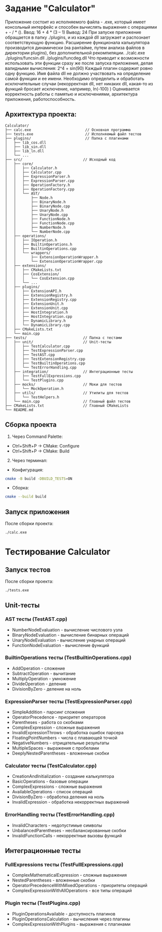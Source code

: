 # Задание "Calculator"
Приложение состоит из исполняемого файла - .exe, который имеет консольный интерфейс и способен вычислять выражения с операциями + - / * ().
Ввод: 16 + 4 * (3 – 1)
Вывод: 24
При запуске приложение обращается в папку ./plugins, и из каждой dll загружает и распознает соответствующую функцию. Расширение функционала калькулятора производится динамически (на рантайме, путем анализа файлов в директории plugins), без дополнительной рекомпиляции.
./calc.exe
./plugins/funcsin.dll
./plugins/funcdeg.dll
Что приводит к возможности использовать эти функции сразу же после запуска приложения, делая валидными вычисления:
2^4 + sin(90)
Каждый плагин содержит ровно одну функцию. Имя файла dll не должно участвовать на определение самой функции и ее имени. 
Необходимо определить и обработать исключительные случаи (некорректная dll, нет никаких dll, какая-то из функций бросает исключение, например, ln(-100) )
Оценивается корректность работы с памятью и исключениями, архитектура приложения, работоспособность.



## Архитектура проекта:
```
Calculator/
├── calc.exe                         // Основная программа
├── tests.exe                        // Исполняемый файл тестов
├── plugins/                         // Папка с плагинами
│   ├── lib_cos.dll
│   ├── lib_sin.dll
│   ├── lib_ln.dll
│   └── ...
├── src/                            // Исходный код
│   ├── core/
│   │   ├── Calculator.h
│   │   ├── Calculator.cpp
│   │   ├── ExpressionParser.h
│   │   ├── ExpressionParser.cpp
│   │   ├── OperationFactory.h
│   │   ├── OperationFactory.cpp
│   │   └── AST/
│   │       ├── Node.h
│   │       ├── BinaryNode.h
│   │       ├── BinaryNode.cpp
│   │       ├── UnaryNode.h
│   │       ├── UnaryNode.cpp
│   │       ├── FunctionNode.h
│   │       ├── FunctionNode.cpp
│   │       ├── NumberNode.h
│   │       └── NumberNode.cpp
│   ├── operations/
│   │   ├── IOperation.h
│   │   ├── BuiltinOperations.h
│   │   ├── BuiltinOperations.cpp
│   │   └── wrappers/
│   │       ├── ExtensionOperationWrapper.h
│   │       └── ExtensionOperationWrapper.cpp
│   ├── extensions/
│   │   ├── CMakeLists.txt
│   │   ├── CosExtension/
│   │   │   └── CosExtension.cpp
│   │   └── ...
│   ├── plugins/
│   │   ├── ExtensionAPI.h
│   │   ├── ExtensionRegistry.h
│   │   ├── ExtensionRegistry.cpp
│   │   ├── ExtensionUnit.h
│   │   ├── ExtensionUnit.cpp
│   │   ├── HostIntegration.h
│   │   ├── HostIntegration.cpp
│   │   ├── DynamicLibrary.h
│   │   └── DynamicLibrary.cpp
│   ├── CMakeLists.txt
│   └── main.cpp
├── tests/                          // Папка с тестами
│   ├── unit/                       // Unit-тесты
│   │   ├── TestCalculator.cpp
│   │   ├── TestExpressionParser.cpp
│   │   ├── TestAST.cpp
│   │   ├── TestExtensionRegistry.cpp
│   │   ├── TestBuiltinOperations.cpp
│   │   └── TestErrorHandling.cpp
│   ├── integration/                // Интеграционные тесты
│   │   ├── TestFullExpressions.cpp
│   │   └── TestPlugins.cpp
│   ├── mocks/                      // Моки для тестов
│   │   └── MockOperation.h
│   ├── utils/                      // Утилиты для тестов
│   │   └── TestHelpers.h
│   └── main.cpp                    // Главный файл тестов
├── CMakeLists.txt                  // Главный CMakeLists
└── README.md
```

## Сборка проекта
1. Через Command Palette:
- Ctrl+Shift+P → CMake: Configure
- Ctrl+Shift+P → CMake: Build
2. Через терминал:
- Конфигурация:
```bash
cmake -B build -DBUILD_TESTS=ON
```
- Сборка:
```bash
cmake --build build
```


## Запуск приложения
После сборки проекта:
```bash
./calc.exe
```


# Тестирование Calculator

## Запуск тестов
После сборки проекта:
```bash
./tests.exe
```

## Unit-тесты

### AST тесты (TestAST.cpp)
- NumberNodeEvaluation - вычисление числового узла
- BinaryNodeEvaluation - вычисление бинарных операций
- UnaryNodeEvaluation - вычисление унарных операций
- FunctionNodeEvaluation - вычисление функций

### BuiltinOperations тесты (TestBuiltinOperations.cpp)
- AddOperation - сложение
- SubtractOperation - вычитание
- MultiplyOperation - умножение
- DivideOperation - деление
- DivisionByZero - деление на ноль

### ExpressionParser тесты (TestExpressionParser.cpp)
- SimpleAddition - парсинг сложения
- OperatorPrecedence - приоритет операторов
- Parentheses - работа со скобками
- ComplexExpression - сложные выражения
- InvalidExpressionThrows - обработка ошибок парсера
- FloatingPointNumbers - числа с плавающей точкой
- NegativeNumbers - отрицательные результаты
- MultipleSpaces - выражения с пробелами
- DeeplyNestedParentheses - вложенные скобки

### Calculator тесты (TestCalculator.cpp)
- CreationAndInitialization - создание калькулятора
- BasicOperations - базовые операции
- ComplexExpressions - сложные выражения
- AvailableOperations - список операций
- DivisionByZero - обработка деления на ноль
- InvalidExpression - обработка некорректных выражений

### ErrorHandling тесты (TestErrorHandling.cpp)
- InvalidCharacters - недопустимые символы
- UnbalancedParentheses - несбалансированные скобки
- InvalidFunctionCalls - некорректные вызовы функций

## Интеграционные тесты

### FullExpressions тесты (TestFullExpressions.cpp)
- ComplexMathematicalExpression - сложные выражения
- NestedParentheses - вложенные скобки
- OperatorPrecedenceWithMixedOperations - приоритеты операций
- ComplexExpressionWithAllOperations - все типы операций

### Plugin тесты (TestPlugins.cpp)
- PluginOperationsAvailable - доступность плагинов
- PluginOperationsCalculation - вычисления через плагины
- ComplexExpressionWithPlugins - выражения с плагинами